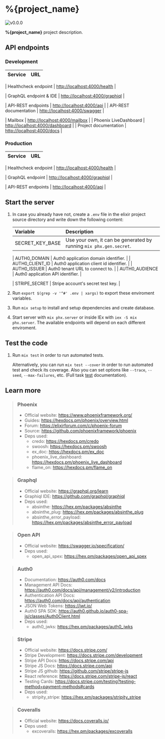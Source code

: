 <!-- markdownlint-disable MD028 -->
<!-- markdownlint-disable MD034 -->
# %{project_name}

![v0.0.0](https://img.shields.io/badge/version-0.0.0-white.svg?style=flat-square&color=lightgray)

**%{project_name}** project description.

## API endpoints

<!-- tabs-open -->

### Development

| Service | URL |
| --:     | :-- |
<!-- workbench-healthcheck open -->
| Healthcheck endpoint   | [http://localhost:4000/health](../health)       |
<!-- workbench-healthcheck close -->
<!-- workbench-graphql open -->
| GraphQL endpoint & IDE | [http://localhost:4000/graphiql](../graphiql)   |
<!-- workbench-graphql close -->
<!-- workbench-rest open -->
| API-REST endpoints     | [http://localhost:4000/api](../api)             |
| API-REST documentation | [http://localhost:4000/swagger](../swagger)     |
<!-- workbench-rest close -->
| Mailbox                | [http://localhost:4000/mailbox](../mailbox)     |
| Phoenix LiveDashboard  | [http://localhost:4000/dashboard](../dashboard) |
| Project documentation  | [http://localhost:4000/docs](./)                 |

### Production

| Service | URL |
| --:     | :-- |
<!-- workbench-healthcheck open -->
| Healthcheck endpoint | [http://localhost:4000/health](../health)     |
<!-- workbench-healthcheck close -->
<!-- workbench-graphql open -->
| GraphQL endpoint     | [http://localhost:4000/graphiql](../graphiql) |
<!-- workbench-graphql close -->
<!-- workbench-rest open -->
| API-REST endpoints   | [http://localhost:4000/api](../api)           |
<!-- workbench-rest close -->

<!-- tabs-close -->

## Start the server

1. In case you already have not, create a `.env` file in the elixir project source directory and write down the following content:

    <!-- workbench-env open -->

    <!-- workbench-env close -->

    | Variable           | Description |
    | :--                | :--         |
    | SECRET_KEY_BASE    | Use your own, it can be generated by running `mix phx.gen.secret`. |
    <!-- workbench-auth0 open -->
    | AUTH0_DOMAIN       | Auth0 application domain identifier. |
    | AUTH0_CLIENT_ID    | Auth0 application client id identifier. |
    | AUTH0_ISSUER       | Auth0 tenant URL to connect to. |
    | AUTH0_AUDIENCE     | Auth0 application API identifier. |
    <!-- workbench-auth0 close -->
    <!-- workbench-stripe open -->
    | STRIPE_SECRET      | Stripe account's secret test key. |
    <!-- workbench-stripe close -->

1. Run `export $(grep -v '^#' .env | xargs)` to export these enviroment variables.
1. Run `mix setup` to install and setup dependencies and create database.
1. Start server with `mix phx.server` or inside IEx with `iex -S mix phx.server`.
  The available endpoints will depend on each different enviroment.

## Test the code

1. Run `mix test` in order to run automated tests.

    Alternatively, you can run `mix test --cover` in order to run automated test and check its coverage. Also you can set options like `--trace`, `--seed`, `--max-failures`, etc. (Full task [test](https://hexdocs.pm/mix/Mix.Tasks.Test.html) documentation).

## Learn more

> ### Phoenix
>
> - Official website: https://www.phoenixframework.org/
> - Guides: https://hexdocs.pm/phoenix/overview.html
> - Forum: https://elixirforum.com/c/phoenix-forum
> - Source: https://github.com/phoenixframework/phoenix
> - Deps used:
>   - credo: https://hexdocs.pm/credo
>   - swoosh: https://hexdocs.pm/swoosh
>   - ex_doc: https://hexdocs.pm/ex_doc
>   - phoenix_live_dashboard: https://hexdocs.pm/phoenix_live_dashboard
>   - flame_on: https://hexdocs.pm/flame_on

<!-- workbench-graphql open -->
> ### Graphql
>
> - Official website: https://graphql.org/learn
> - Graphiql IDE: https://github.com/graphql/graphiql
> - Deps used:
>   - absinthe: https://hex.pm/packages/absinthe
>   - absinthe_plug: https://hex.pm/packages/absinthe_plug
>   - absinthe_error_payload: https://hex.pm/packages/absinthe_error_payload

<!-- workbench-graphql close -->
<!-- workbench-rest open -->
> ### Open API
>
> - Official website: https://swagger.io/specification/
> - Deps used:
>   - open_api_spex: https://hex.pm/packages/open_api_spex

<!-- workbench-rest close -->
<!-- workbench-auth0 open -->
> ### Auth0
>
> - Documentation: https://auth0.com/docs
> - Management API Docs: https://auth0.com/docs/api/management/v2/introduction
> - Authentication API Docs: https://auth0.com/docs/api/authentication
> - JSON Web Tokens: https://jwt.io/
> - Auth0 SPA SDK: https://auth0.github.io/auth0-spa-js/classes/Auth0Client.html
> - Deps used:
>   - auth0_jwks: https://hex.pm/packages/auth0_jwks

<!-- workbench-auth0 close -->
<!-- workbench-stripe open -->
> ### Stripe
>
> - Official website: https://docs.stripe.com/
> - Stripe Development: https://docs.stripe.com/development
> - Stripe API Docs: https://docs.stripe.com/api
> - Stripe JS Docs: https://docs.stripe.com/api
> - Stripe JS github: https://github.com/stripe/stripe-js
> - React reference: https://docs.stripe.com/stripe-js/react
> - Testing Cards: https://docs.stripe.com/testing?testing-method=payment-methods#cards
> - Deps used:
>   - stripity_stripe: https://hex.pm/packages/stripity_stripe

<!-- workbench-stripe close -->
> ### Coveralls
>
> - Official website: https://docs.coveralls.io/
> - Deps used:
>   - excoveralls: https://hex.pm/packages/excoveralls
